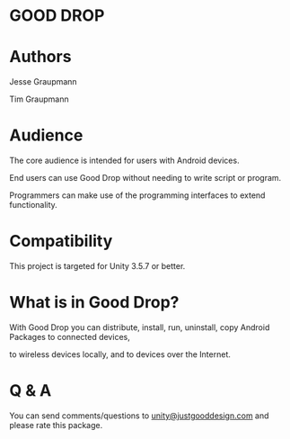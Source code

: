GOOD DROP
===


Authors
===

Jesse Graupmann

Tim Graupmann


Audience
===

The core audience is intended for users with Android devices.

End users can use Good Drop without needing to write script or program.

Programmers can make use of the programming interfaces to extend functionality.


Compatibility
===

This project is targeted for Unity 3.5.7 or better.


What is in Good Drop?
===

With Good Drop you can distribute, install, run, uninstall, copy Android Packages to connected devices,

to wireless devices locally, and to devices over the Internet.


Q & A
===

You can send comments/questions to unity@justgooddesign.com and please rate this package.